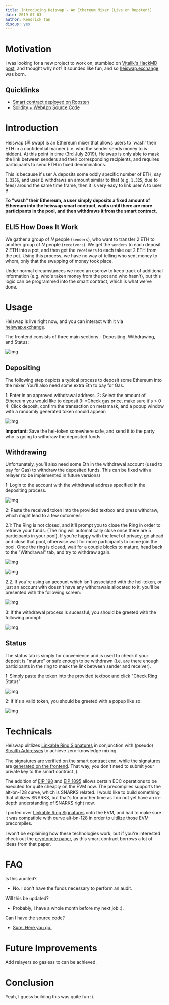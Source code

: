 ```yaml
---
title: Introducing Heiswap - An Ethereum Mixer (Live on Ropsten!)
date: 2019-07-03
author: Kendrick Tan
disqus: yes
---
```


# Motivation

I was looking for a new project to work on, stumbled on [Vitalik's HackMD post](https://hackmd.io/@HWeNw8hNRimMm2m2GH56Cw/rJj9hEJTN?type=view), and thought why not? It sounded like fun, and so [heiswap.exchange](https://heiswap.exchange) was born.

## Quicklinks

- [Smart contract deployed on Ropsten](https://ropsten.etherscan.io/address/0xbbbf35a4485992520557ae729e21ba35aab178d7)
- [Solidity + WebApp Source Code](https://github.com/kendricktan/heiswap-dapp)

# Introduction

Heiswap (黑 swap) is an Ethereum mixer that allows users to 'wash' their ETH in a confidential manner (i.e. who the sender sends money to is hidden). At this point in time (3rd July 2019), Heiswap is only able to mask the link between senders and their corresponding recipients, and requires participants to send ETH in fixed denominations.

This is because if user A deposits some oddly specific number of ETH, say `1.3256`, and user B withdraws an amount similar to that (e.g. `1.325`, due to fees) around the same time frame, then it is very easy to link user A to user B.

**To "wash" their Ethereum, a user simply deposits a fixed amount of Ethereum into the heiswap smart contract, waits until there are more participants in the pool, and then withdraws it from the smart contract.**

## ELI5 How Does It Work

We gather a group of *N* people (`senders`), who want to transfer 2 ETH to another group of *N* people (`receivers`). We get the `senders` to each deposit 2 ETH into a pot, and then get the `receivers` to each take out 2 ETH from the pot. Using this process, we have no way of telling who sent money to whom, only that the swapping of money took place.

Under normal circumstances we need an escrow to keep track of additional information (e.g. who's taken money from the pot and who hasn't), but this logic can be programmed into the smart contract, which is what we've done.

# Usage

Heiswap is live right now, and you can interact with it via [heiswap.exchange](https://heiswap.exchange).

The frontend consists of three main sections - Depositing, Withdrawing, and Status:

![img](https://i.imgur.com/uRex2tO.png)

## Depositing
The following step depicts a typical process to deposit some Ethereum into the mixer. You'll also need some extra Eth to pay for Gas.

1: Enter in an approved withdrawal address.
2: Select the amount of Ethereum you would like to deposit
3: *Check gas price, make sure it's > 0
4: Click deposit, confirm the transaction on metamask, and a popup window with a randomly generated token should appear:

![img](https://i.imgur.com/yRFDmtN.png)

**Important**: Save the hei-token somewhere safe, and send it to the party who is going to withdraw the deposited funds

## Withdrawing

Unfortunately, you’ll also need some Eth in the withdrawal account (used to pay for Gas) to withdraw the deposited funds. This can be fixed with a relayer (to be implemented in future versions)

1: Login to the account with the withdrawal address specified in the depositing process.

![img](https://i.imgur.com/ImWUlat.png)

2: Paste the received token into the provided textbox and press withdraw, which might lead to a few outcomes:
    
2.1: The Ring is not closed, and it'll prompt you to close the Ring in order to retrieve your funds. (The ring will automatically close once there are 5 participants in your pool). If you’re happy with the level of privacy, go ahead and close that pool, otherwise wait for more participants to come join the pool. Once the ring is closed, wait for a couple blocks to mature, head back to the "Withdrawal" tab, and try to withdraw again.

![img](https://i.imgur.com/HjJMU5n.png)

![img](https://i.imgur.com/VOeCjD6.png)

2.2. If you're using an account which isn't associated with the hei-token, or just an account with doesn't have any withdrawals allocated to it, you'll be presented with the following screen:

![img](https://i.imgur.com/yTWL3VM.png)

3: If the withdrawal process is sucessful, you should be greeted with the following prompt:

![img](https://i.imgur.com/J3amdHs.png)


## Status

The status tab is simply for convenience and is used to check if your deposit is "mature" or safe enough to be withdrawn (i.e. are there enough participants in the ring to mask the link between sender and receiver).

1: Simply paste the token into the provided textbox and click "Check Ring Status"

![img](https://i.imgur.com/EYQRtxF.png)

2: If it's a valid token, you should be greeted with a popup like so:

![img](https://i.imgur.com/p156RcD.png)


# Technicals

Heiswap ulitlizes [Linkable Ring Signatures](https://eprint.iacr.org/2004/281.pdf) in conjunction with (pseudo) [Stealth Addresses](https://monero.stackexchange.com/questions/1500/what-is-a-stealth-address/1506#1506) to achieve zero-knowledge mixing.

The signatures are [verified on the smart contract end](https://github.com/kendricktan/heiswap-dapp/blob/d4e65fb3f22e4dbe0bac9b7f018c0e1d6fa4e22b/contracts/Heiswap.sol#L155), while the signatures are [generated on the frontend](https://github.com/kendricktan/heiswap-dapp/blob/d4e65fb3f22e4dbe0bac9b7f018c0e1d6fa4e22b/src/utils/AltBn128.js#L156). That way, you don't need to submit your private key to the smart contract ;).

The addition of [EIP 198](https://github.com/ethereum/EIPs/blob/master/EIPS/eip-198.md) and [EIP 1895](https://github.com/ethereum/EIPs/blob/master/EIPS/eip-1895.md) allows certain ECC operations to be executed for quite cheaply on the EVM now. The precompiles supports the alt-bn-128 curve, which is SNARKS related. I would like to build something that ultilizes SNARKS, but that's for another time as I do not yet have an in-depth understanding of SNARKS right now.

I ported over [Linkable Ring Signatures](https://eprint.iacr.org/2004/281.pdf) onto the EVM, and had to make sure it was compatible with curve alt-bn-128 in order to ultilize those EVM precompiles.

I won't be explaining how these technologies work, but if you're interested check out the [cryptonote paper](https://cryptonote.org), as this smart contract borrows a lot of ideas from that paper.

# FAQ

Is this audited?

- No. I don't have the funds necessary to perform an audit.

Will this be updated?

- Probably, I have a whole month before my next job :).

Can I have the source code?

- [Sure. Here you go.](https://github.com/kendricktan/heiswap-dapp)

# Future Improvements

Add relayers so gasless tx can be achieved.

# Conclusion

Yeah, I guess building this was quite fun :).